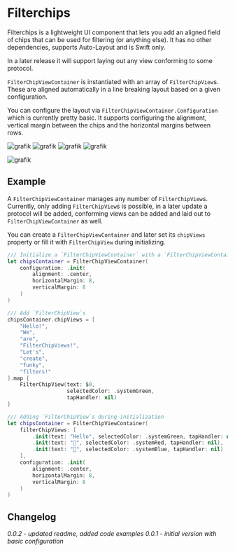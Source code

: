 # Filterchips

Filterchips is a lightweight UI component that lets you add an aligned field of chips that can be used for filtering (or anything else). It has no other dependencies, supports Auto-Layout and is Swift only.

In a later release it will support laying out any view conforming to some protocol.

`FilterChipViewContainer` is instantiated with an array of `FilterChipView`s. These are aligned automatically in a line breaking layout based on a given configuration.

You can configure the layout via `FilterChipViewContainer.Configuration` which is currently pretty basic.
It supports configuring the alignment, vertical margin between the chips and the horizontal margins between rows.

![grafik](https://user-images.githubusercontent.com/35889530/153749776-a1a80d8c-ba79-48b8-9587-712877abca34.png)
![grafik](https://user-images.githubusercontent.com/35889530/153749803-0b5c0a44-e630-44b4-b9d7-23c9c186fdb8.png)
![grafik](https://user-images.githubusercontent.com/35889530/153749838-b5ebf340-9d3d-4352-998e-1256c3c3277c.png)
![grafik](https://user-images.githubusercontent.com/35889530/153749904-41663420-4487-427b-ac88-18078201a6c7.png)

![grafik](https://user-images.githubusercontent.com/35889530/153749740-4f4c8e13-7679-45c1-81d7-e7a6884dce8c.png)

## Example

A `FilterChipViewContainer` manages any number of `FilterChipView`s.
Currently, only adding `FilterChipView`s is possible, in a later update a protocol will be added, conforming views can be added and laid out to `FilterChipViewContainer` as well.

You can create a `FilterChipViewContainer` and later set its `chipViews` property or fill it with `FilterChipView` during initializing.

```swift
/// Initialize a `FilterChipViewContainer` with a `FilterChipViewContainer.Configuration`
let chipsContainer = FilterChipViewContainer(
    configuration: .init(
        alignment: .center,
        horizontalMargin: 8,
        verticalMargin: 8
    )
)

/// Add `FilterChipView`s
chipsContainer.chipViews = [
    "Hello!",
    "We",
    "are",
    "FilterChipViews!",
    "Let's",
    "create",
    "funky",
    "filters!"
].map {
    FilterChipView(text: $0,
                   selectedColor: .systemGreen,
                   tapHandler: nil)
}

/// Adding `FilterChipView`s during initialization
let chipsContainer = FilterChipViewContainer(
    filterChipViews: [
        .init(text: "Hello", selectedColor: .systemGreen, tapHandler: nil),
        .init(text: "🚀", selectedColor: .systemRed, tapHandler: nil),
        .init(text: "🚂", selectedColor: .systemBlue, tapHandler: nil)
    ],
    configuration: .init(
        alignment: .center,
        horizontalMargin: 8,
        verticalMargin: 8
    )
)
```

## Changelog
*0.0.2 - updated readme, added code examples*
*0.0.1 - initial version with basic configuration*
